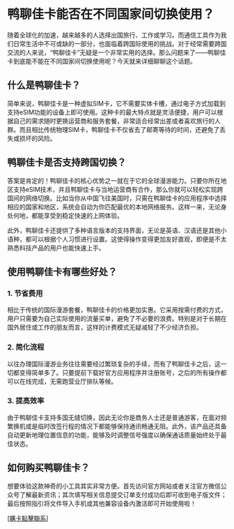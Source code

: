 # 鸭聊佳卡能否在不同国家间切换使用？

随着全球化的加速，越来越多的人选择出国旅行、工作或学习。而通信工具作为我们日常生活中不可或缺的一部分，也面临着跨国际使用的挑战。对于经常需要跨国交流的人来说，“鸭聊佳卡”无疑是一个非常实用的选择。那么问题来了——鸭聊佳卡到底能不能在不同国家间切换使用呢？今天就来详细聊聊这个话题。

## 什么是鸭聊佳卡？

简单来说，鸭聊佳卡是一种虚拟SIM卡，它不需要实体卡槽，通过电子方式加载到支持eSIM功能的设备上即可使用。这种卡的最大特点就是灵活便捷，用户可以根据自己的需求随时更换运营商和服务套餐，非常适合经常出差或者喜欢旅行的人群。而且相比传统物理SIM卡，鸭聊佳卡不仅省去了邮寄等待的时间，还避免了丢失或损坏的风险。

## 鸭聊佳卡是否支持跨国切换？

答案是肯定的！鸭聊佳卡的核心优势之一就在于它的全球漫游能力。只要你所在地区支持eSIM技术，并且鸭聊佳卡与当地运营商有合作，那么你就可以轻松实现跨国间的网络切换。比如当你从中国飞往美国时，只需在鸭聊佳卡的应用程序中选择相应的国家和地区，系统会自动为你匹配最优的本地网络服务。这样一来，无论身处何地，都能享受到稳定快速的上网体验。

此外，鸭聊佳卡还提供了多种语言版本的支持界面，无论是英语、汉语还是其他小语种，都可以根据个人习惯进行设置。这使得操作变得更加友好直观，即便是不太熟悉科技产品的用户也能快速上手。

## 使用鸭聊佳卡有哪些好处？

### 1. 节省费用
相比于传统的国际漫游套餐，鸭聊佳卡的价格更加实惠。它采用按需付费的方式，用户只需要为自己实际使用的流量买单，避免了不必要的浪费。特别是对于长期在国外居住或工作的朋友而言，这样的计费模式无疑减轻了不少经济负担。

### 2. 简化流程
以往办理国际漫游业务往往需要经过繁琐复杂的手续，而有了鸭聊佳卡之后，这一切都变得简单多了。只要提前下载好官方应用程序并注册账号，之后的所有操作都可以在线完成，无需跑营业厅排队等候。

### 3. 提高效率
由于鸭聊佳卡支持多国无缝切换，因此无论你是商务人士还是普通游客，在面对频繁换机或是临时改签行程的情况下都能够保持通讯畅通无阻。此外，该产品还具备自动更新地理位置信息的功能，能够及时调整信号强度以确保通话质量始终处于最佳状态。

## 如何购买鸭聊佳卡？

想要体验这款神奇的小工具其实非常方便。首先访问官方网站或者关注官方微信公众号了解最新资讯；其次填写相关信息提交订单支付成功后即可收到电子版文件；最后按照指引将文件导入手机或其他兼容设备内激活即可开始使用啦！

[[購卡點擊聯系](https://t.me/s/esim1088)]